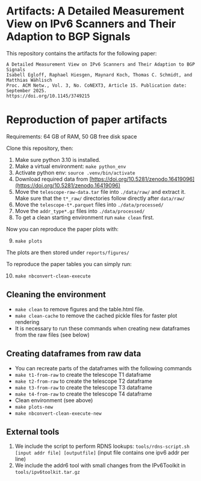 

Artifacts: A Detailed Measurement View on IPv6 Scanners and Their Adaption to BGP Signals
===

This repository contains the artifacts for the following paper:
```
A Detailed Measurement View on IPv6 Scanners and Their Adaption to BGP Signals
Isabell Egloff, Raphael Hiesgen, Maynard Koch, Thomas C. Schmidt, and Matthias Wählisch
Proc. ACM Netw., Vol. 3, No. CoNEXT3, Article 15. Publication date: September 2025.
https://doi.org/10.1145/3749215
```

# Reproduction of paper artifacts

Requirements: 64 GB of RAM, 50 GB free disk space

Clone this repository, then: 
1. Make sure python 3.10 is installed.
2. Make a virtual environment: `make python_env`
3. Activate python env: `source .venv/bin/activate`
4. Download required data from [https://doi.org/10.5281/zenodo.16419096](https://doi.org/10.5281/zenodo.16419096)
5. Move the `telescope-raw-data.tar` file into `./data/raw/` and extract it. Make sure that the `t*_raw/` directories follow directly after `data/raw/`
6. Move the `telescope-t*.parquet` files into `./data/processed/`
7. Move the `addr_type*.gz` files into `./data/processed/`
8. To get a clean starting environment run `make clean` first.

Now you can reproduce the paper plots with: 

9. `make plots`

The plots are then stored under `reports/figures/`

To reproduce the paper tables you can simply run:

10. `make nbconvert-clean-execute`

## Cleaning the environment
- `make clean` to remove figures and the table.html file.
- `make clean-cache` to remove the cached pickle files for faster plot rendering
- It is necessary to run these commands when creating new dataframes from the raw files (see below)

## Creating dataframes from raw data
- You can recreate parts of the dataframes with the following commands
- `make t1-from-raw` to create the telescope T1 dataframe
- `make t2-from-raw` to create the telescope T2 dataframe
- `make t3-from-raw` to create the telescope T3 dataframe
- `make t4-from-raw` to create the telescope T4 dataframe
- Clean environment (see above)
- `make plots-new`
- `make nbconvert-clean-execute-new`

## External tools
1. We include the script to perform RDNS lookups: `tools/rdns-script.sh [input addr file] [outputfile]` (input file contains one ipv6 addr per line)
2. We include the addr6 tool with small changes from the IPv6Toolkit in `tools/ipv6toolkit.tar.gz`
